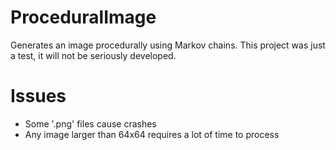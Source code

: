 # ProceduralImage
Generates an image procedurally using Markov chains. This project was just a test, it will not be seriously developed.

# Issues
- Some '.png' files cause crashes
- Any image larger than 64x64 requires a lot of time to process
